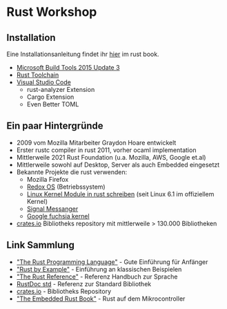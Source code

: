 # Rust Workshop

## Installation 

Eine Installationsanleitung findet ihr [hier](https://doc.rust-lang.org/stable/book/ch01-01-installation.html) im rust book.

* [Microsoft Build Tools 2015 Update 3](https://visualstudio.microsoft.com/de/vs/older-downloads/)
* [Rust Toolchain](https://www.rust-lang.org/tools/install)
* [Visual Studio Code](https://code.visualstudio.com/Download)
    * rust-analyzer Extension
    * Cargo Extension
    * Even Better TOML

## Ein paar Hintergründe

* 2009 vom Mozilla Mitarbeiter Graydon Hoare entwickelt
* Erster rustc compiler in rust 2011, vorher ocaml implementation
* Mittlerweile 2021 Rust Foundation (u.a. Mozilla, AWS, Google et.al)
* Mittlerweile sowohl auf Desktop, Server als auch Embedded eingesetzt
* Bekannte Projekte die rust verwenden:
    * Mozilla Firefox
    * [Redox OS](https://www.redox-os.org/) (Betriebssystem)
    * [Linux Kernel Module in rust schreiben](https://github.com/Rust-for-Linux) (seit Linux 6.1 im offiziellem Kernel)
    * [Signal Messanger](https://github.com/signalapp?language=rust)
    * [Google fuchsia kernel](https://fuchsia.dev/fuchsia-src/development/languages/rust)
* [crates.io](https://crates.io/) Bibliotheks repository mit mittlerweile > 130.000 Bibliotheken


## Link Sammlung

* ["The Rust Programming Language"](https://doc.rust-lang.org/stable/book/title-page.html) - Gute Einführung für Anfänger
* ["Rust by Example"](https://doc.rust-lang.org/stable/rust-by-example/) - Einführung an klassischen Beispielen
* ["The Rust Reference"](https://doc.rust-lang.org/stable/reference/) - Referenz Handbuch zur Sprache
* [RustDoc std](https://doc.rust-lang.org/std/) - Referenz zur Standard Bibliothek
* [crates.io](https://crates.io/) - Bibliotheks Repository
* ["The Embedded Rust Book"](https://docs.rust-embedded.org/book/) - Rust auf dem Mikrocontroller 
